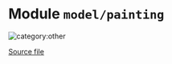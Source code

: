 # Module `model/painting`

![category:other](https://img.shields.io/badge/category-other-blue.svg?style=flat-square)



[Source file](../src/model/painting.js)
